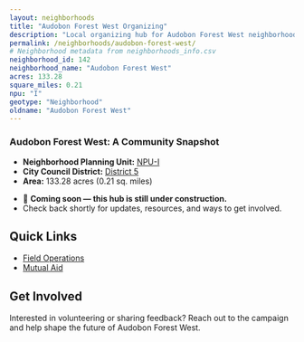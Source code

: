 ```yaml
---
layout: neighborhoods
title: "Audobon Forest West Organizing"
description: "Local organizing hub for Audobon Forest West neighborhood. Connect with field operations, mutual aid, and community organizing efforts."
permalink: /neighborhoods/audobon-forest-west/
# Neighborhood metadata from neighborhoods_info.csv
neighborhood_id: 142
neighborhood_name: "Audobon Forest West"
acres: 133.28
square_miles: 0.21
npu: "I"
geotype: "Neighborhood"
oldname: "Audobon Forest West"
---
```


### **Audobon Forest West: A Community Snapshot**

  * **Neighborhood Planning Unit:** [NPU-I](https://www.atlantaga.gov/government/departments/city-planning/neighborhood-planning-units/neighborhood-and-npu-contacts)
  * **City Council District:** [District 5](https://citycouncil.atlantaga.gov/council-members/antonio-lewis)
  * **Area:** 133.28 acres (0.21 sq. miles)

- 🚧 **Coming soon — this hub is still under construction.**
- Check back shortly for updates, resources, and ways to get involved.

## Quick Links

- [Field Operations](./field-ops/)
- [Mutual Aid](./mutual-aid/)

## Get Involved

Interested in volunteering or sharing feedback? Reach out to the campaign and help shape the future of Audobon Forest West.
